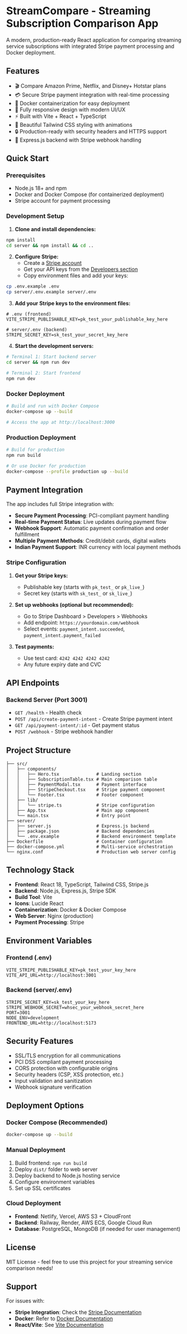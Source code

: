 # StreamCompare - Streaming Subscription Comparison App

A modern, production-ready React application for comparing streaming service subscriptions with integrated Stripe payment processing and Docker deployment.

## Features

- 🎬 Compare Amazon Prime, Netflix, and Disney+ Hotstar plans
- 💳 Secure Stripe payment integration with real-time processing
- 🐳 Docker containerization for easy deployment
- 📱 Fully responsive design with modern UI/UX
- ⚡ Built with Vite + React + TypeScript
- 🎨 Beautiful Tailwind CSS styling with animations
- 🔒 Production-ready with security headers and HTTPS support
- 🚀 Express.js backend with Stripe webhook handling

## Quick Start

### Prerequisites

- Node.js 18+ and npm
- Docker and Docker Compose (for containerized deployment)
- Stripe account for payment processing

### Development Setup

1. **Clone and install dependencies:**
```bash
npm install
cd server && npm install && cd ..
```

2. **Configure Stripe:**
   - Create a [Stripe account](https://dashboard.stripe.com/register)
   - Get your API keys from the [Developers section](https://dashboard.stripe.com/apikeys)
   - Copy environment files and add your keys:
```bash
cp .env.example .env
cp server/.env.example server/.env
```

3. **Add your Stripe keys to the environment files:**
```env
# .env (frontend)
VITE_STRIPE_PUBLISHABLE_KEY=pk_test_your_publishable_key_here

# server/.env (backend)
STRIPE_SECRET_KEY=sk_test_your_secret_key_here
```

4. **Start the development servers:**
```bash
# Terminal 1: Start backend server
cd server && npm run dev

# Terminal 2: Start frontend
npm run dev
```

### Docker Deployment

```bash
# Build and run with Docker Compose
docker-compose up --build

# Access the app at http://localhost:3000
```

### Production Deployment

```bash
# Build for production
npm run build

# Or use Docker for production
docker-compose --profile production up --build
```

## Payment Integration

The app includes full Stripe integration with:

- **Secure Payment Processing**: PCI-compliant payment handling
- **Real-time Payment Status**: Live updates during payment flow
- **Webhook Support**: Automatic payment confirmation and order fulfillment
- **Multiple Payment Methods**: Credit/debit cards, digital wallets
- **Indian Payment Support**: INR currency with local payment methods

### Stripe Configuration

1. **Get your Stripe keys:**
   - Publishable key (starts with `pk_test_` or `pk_live_`)
   - Secret key (starts with `sk_test_` or `sk_live_`)

2. **Set up webhooks (optional but recommended):**
   - Go to Stripe Dashboard > Developers > Webhooks
   - Add endpoint: `https://yourdomain.com/webhook`
   - Select events: `payment_intent.succeeded`, `payment_intent.payment_failed`

3. **Test payments:**
   - Use test card: `4242 4242 4242 4242`
   - Any future expiry date and CVC

## API Endpoints

### Backend Server (Port 3001)

- `GET /health` - Health check
- `POST /api/create-payment-intent` - Create Stripe payment intent
- `GET /api/payment-intent/:id` - Get payment status
- `POST /webhook` - Stripe webhook handler

## Project Structure

```
├── src/
│   ├── components/
│   │   ├── Hero.tsx              # Landing section
│   │   ├── SubscriptionTable.tsx # Main comparison table
│   │   ├── PaymentModal.tsx      # Payment interface
│   │   ├── StripeCheckout.tsx    # Stripe payment component
│   │   └── Footer.tsx            # Footer component
│   ├── lib/
│   │   └── stripe.ts             # Stripe configuration
│   ├── App.tsx                   # Main app component
│   └── main.tsx                  # Entry point
├── server/
│   ├── server.js                 # Express.js backend
│   ├── package.json              # Backend dependencies
│   └── .env.example              # Backend environment template
├── Dockerfile                    # Container configuration
├── docker-compose.yml            # Multi-service orchestration
└── nginx.conf                    # Production web server config
```

## Technology Stack

- **Frontend**: React 18, TypeScript, Tailwind CSS, Stripe.js
- **Backend**: Node.js, Express.js, Stripe SDK
- **Build Tool**: Vite
- **Icons**: Lucide React
- **Containerization**: Docker & Docker Compose
- **Web Server**: Nginx (production)
- **Payment Processing**: Stripe

## Environment Variables

### Frontend (.env)
```env
VITE_STRIPE_PUBLISHABLE_KEY=pk_test_your_key_here
VITE_API_URL=http://localhost:3001
```

### Backend (server/.env)
```env
STRIPE_SECRET_KEY=sk_test_your_key_here
STRIPE_WEBHOOK_SECRET=whsec_your_webhook_secret_here
PORT=3001
NODE_ENV=development
FRONTEND_URL=http://localhost:5173
```

## Security Features

- SSL/TLS encryption for all communications
- PCI DSS compliant payment processing
- CORS protection with configurable origins
- Security headers (CSP, XSS protection, etc.)
- Input validation and sanitization
- Webhook signature verification

## Deployment Options

### Docker Compose (Recommended)
```bash
docker-compose up --build
```

### Manual Deployment
1. Build frontend: `npm run build`
2. Deploy `dist/` folder to web server
3. Deploy backend to Node.js hosting service
4. Configure environment variables
5. Set up SSL certificates

### Cloud Deployment
- **Frontend**: Netlify, Vercel, AWS S3 + CloudFront
- **Backend**: Railway, Render, AWS ECS, Google Cloud Run
- **Database**: PostgreSQL, MongoDB (if needed for user management)

## License

MIT License - feel free to use this project for your streaming service comparison needs!

## Support

For issues with:
- **Stripe Integration**: Check the [Stripe Documentation](https://stripe.com/docs)
- **Docker**: Refer to [Docker Documentation](https://docs.docker.com/)
- **React/Vite**: See [Vite Documentation](https://vitejs.dev/)